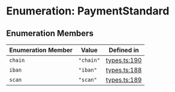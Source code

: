 # Enumeration: PaymentStandard

## Enumeration Members

| Enumeration Member | Value | Defined in |
| ------ | ------ | ------ |
| `chain` | `"chain"` | [types.ts:190](https://github.com/monerium/js-monorepo/blob/main/packages/sdk/src/types.ts#L190) |
| `iban` | `"iban"` | [types.ts:188](https://github.com/monerium/js-monorepo/blob/main/packages/sdk/src/types.ts#L188) |
| `scan` | `"scan"` | [types.ts:189](https://github.com/monerium/js-monorepo/blob/main/packages/sdk/src/types.ts#L189) |
